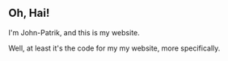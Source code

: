 ## Oh, Hai!

I'm John-Patrik, and this is my website.

Well, at least it's the code for my my website, more specifically.